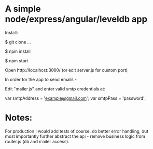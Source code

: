 # A simple node/express/angular/leveldb app

Install:

$ git clone ...

$ npm install

$ npm start

Open http://localhost:3000/ (or edit server.js for custom port)

In order for the app to send emails - 

Edit "mailer.js" and enter valid smtp credentials at:

var smtpAddress = 'example@gmail.com';
var smtpPass = 'password';

# Notes:

For production I would add tests of course, do better error handling,
but most importantly further abstract the api - remove business logic from router.js (db and mailer access).